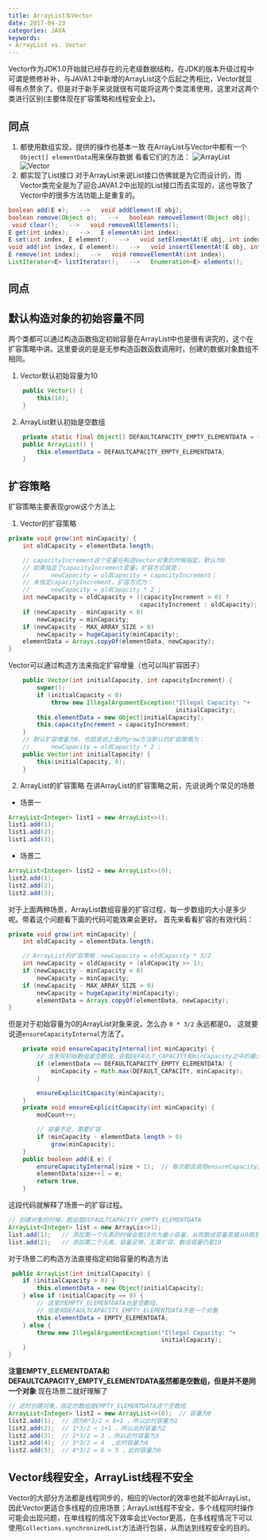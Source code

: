 ```yaml
---
title: ArrayList与Vector
date: 2017-04-23
categories: JAVA
keywords:
- ArrayList vs. Vector
---
```


Vector作为JDK1.0开始就已经存在的元老级数据结构，在JDK的版本升级过程中可谓是修修补补，与JAVA1.2中新增的ArrayList这个后起之秀相比，Vector就显得有点赘余了。但是对于新手来说就很有可能将这两个类混淆使用，这里对这两个类进行区别(主要体现在扩容策略和线程安全上)。

<!-- more -->

## 同点
1. 都使用数组实现，提供的操作也基本一致
  在ArrayList与Vector中都有一个`` Object[] elementData``用来保存数据
  看看它们的方法：
  ![ArrayList](https://s.pc.qq.com/tousu/img/20211020/8038031_1634737887.jpg)![Vector](https://s.pc.qq.com/tousu/img/20211020/5865753_1634737934.jpg)
2. 都实现了List接口
  对于ArrayList来说List接口仿佛就是为它而设计的，而Vector类完全是为了迎合JAVA1.2中出现的List接口而去实现的，这也导致了Vector中的很多方法功能上是重复的。
```java
boolean add(E e);   -->   void addElement(E obj);
boolean remove(Object o);   -->   boolean removeElement(Object obj);
 void clear();   -->   void removeAllElements();
E get(int index);   -->   E elementAt(int index);
E set(int index, E element);   -->   void setElementAt(E obj, int index);
void add(int index, E element);   -->   void insertElementAt(E obj, int index);
E remove(int index);   -->   void removeElementAt(int index);
ListIterator<E> listIterator();   -->   Enumeration<E> elements();
```

## 同点
## 默认构造对象的初始容量不同
两个类都可以通过构造函数指定初始容量在ArrayList中也是很有讲究的，这个在扩容策略中讲。这里要说的是是无参构造函数函数调用时，创建的数据对象数组不相同。
1. Vector默认初始容量为10
```java
    public Vector() {
        this(10);
    }
```
2. ArrayList默认初始是空数组
```java
    private static final Object[] DEFAULTCAPACITY_EMPTY_ELEMENTDATA = {};
    public ArrayList() {
        this.elementData = DEFAULTCAPACITY_EMPTY_ELEMENTDATA;
    }
```

## 扩容策略
扩容策略主要表现grow这个方法上
1. Vector的扩容策略
```java
private void grow(int minCapacity) {
    int oldCapacity = elementData.length;

    // capacityIncrement这个变量在构造Vector对象的时候指定，默认为0
    // 如果指定了capacityIncrement变量，扩容方式就是：
    // 		newCapacity = oldCapacity + capacityIncrement；
    // 未指定capacityIncrement，扩容方式为：
    // 		newCapacity = oldCapacity * 2 ;
    int newCapacity = oldCapacity + ((capacityIncrement > 0) ?
                                     capacityIncrement : oldCapacity);
    if (newCapacity - minCapacity < 0)
        newCapacity = minCapacity;
    if (newCapacity - MAX_ARRAY_SIZE > 0)
        newCapacity = hugeCapacity(minCapacity);
    elementData = Arrays.copyOf(elementData, newCapacity);
}
```
Vector可以通过构造方法来指定扩容增量（也可以叫扩容因子）
```java
    public Vector(int initialCapacity, int capacityIncrement) {
        super();
        if (initialCapacity < 0)
            throw new IllegalArgumentException("Illegal Capacity: "+
                                               initialCapacity);
        this.elementData = new Object[initialCapacity];
        this.capacityIncrement = capacityIncrement;
    }
    // 默认扩容增量为0，也就是说上面的grow方法默认的扩容策略为：
    // 		newCapacity = oldCapacity * 2 ;
    public Vector(int initialCapacity) {
        this(initialCapacity, 0);
    }
```
2. ArrayList的扩容策略
  在讲ArrayList的扩容策略之前，先说说两个常见的场景
* 场景一
```java
ArrayList<Integer> list1 = new ArrayList<>();
list1.add(1);
list1.add(2);
list1.add(3);
```
* 场景二
```java
ArrayList<Integer> list2 = new ArrayList<>(0);
list2.add(1);
list2.add(2);
list2.add(3);
```
对于上面两种场景，ArrayList数组容量的扩容过程，每一步数组的大小是多少呢。带着这个问题看下面的代码可能效果会更好。
首先来看看扩容的有效代码：
```java
private void grow(int minCapacity) {
    int oldCapacity = elementData.length;

    // ArrayList的扩容策略：newCapacity = oldCapacity * 3/2
    int newCapacity = oldCapacity + (oldCapacity >> 1);
    if (newCapacity - minCapacity < 0)
        newCapacity = minCapacity;
    if (newCapacity - MAX_ARRAY_SIZE > 0)
        newCapacity = hugeCapacity(minCapacity);
        elementData = Arrays.copyOf(elementData, newCapacity);
}
```
但是对于初始容量为0的ArrayList对象来说，怎么办 ``0 * 3/2`` 永远都是0。 这就要说道``ensureCapacityInternal``方法了。
```java
    private void ensureCapacityInternal(int minCapacity) {
        // 当发现初始数组是空数组，会取DEFAULT_CAPACITY和minCapacity之中的最大值，而DEFAULT_CAPACITY为10。
        if (elementData == DEFAULTCAPACITY_EMPTY_ELEMENTDATA) {
            minCapacity = Math.max(DEFAULT_CAPACITY, minCapacity);
        }

        ensureExplicitCapacity(minCapacity);
    }
    private void ensureExplicitCapacity(int minCapacity) {
        modCount++;

        // 容量不足，需要扩容
        if (minCapacity - elementData.length > 0)
            grow(minCapacity);
    }
    public boolean add(E e) {
        ensureCapacityInternal(size + 1);  // 每次都会调用ensureCapacityInternal确保容量足够
        elementData[size++] = e;
        return true;
    }
```
这段代码就解释了场景一的扩容过程。
```java
// 创建对象的时候，数组是DEFAULTCAPACITY_EMPTY_ELEMENTDATA
ArrayList<Integer> list = new ArrayLis<>();
list.add(1);   // 添加第一个元素的时候会取10作为最小容量，从而数组容量直接从0跳到10
list.add(2);   // 添加第二个元素，容量足够，无需扩容，数组容量仍是10
```
对于场景二的构造方法直接指定初始容量的构造方法
```java
 public ArrayList(int initialCapacity) {
    if (initialCapacity > 0) {
        this.elementData = new Object[initialCapacity];
    } else if (initialCapacity == 0) {
        // 这里的EMPTY_ELEMENTDATA也是空数组，
        // 但是和DEFAULTCAPACITY_EMPTY_ELEMENTDATA不是一个对象
        this.elementData = EMPTY_ELEMENTDATA;
    } else {
        throw new IllegalArgumentException("Illegal Capacity: "+
                                           initialCapacity);
    }
}
```
**注意EMPTY_ELEMENTDATA和DEFAULTCAPACITY_EMPTY_ELEMENTDATA虽然都是空数组，但是并不是同一个对象**
现在场景二就好理解了
```java
// 这时创建对象，指定的数组是EMPTY_ELEMENTDATA这个空数组
ArrayList<Integer> list2 = new ArrayList<>(0);  // 容量为0
list2.add(1);  // 因为0*3/2 < 0+1 ，所以此时容量为1
list2.add(2);  // 1*3/2 < 1+1 ，所以此时容量为2
list2.add(3);  // 2*3/2 = 3 ，所以此时容量为3
list2.add(4);  // 3*3/2 = 4  ,此时容量为4
list2.add(5);  // 4*3/2 = 6 > 5 ，此时容量为6
```
## Vector线程安全，ArrayList线程不安全
Vector的大部分方法都是线程同步的，相应的Vector的效率也就不如ArrayList，因此Vector更适合多线程的应用场景；ArrayList线程不安全，多个线程同时操作可能会出现问题，在单线程的情况下效率会比Vector更高，在多线程情况下可以使用``Collections.synchronizedList``方法进行包装，从而达到线程安全的目的。
